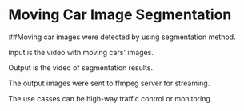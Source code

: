 # Moving Car Image Segmentation
##Moving car images were detected by using segmentation method. 

Input is the video with moving cars' images.

Output is the video of segmentation results.

The output images were sent to ffmpeg server for streaming.

The use casses can be high-way traffic control or monitoring. 
